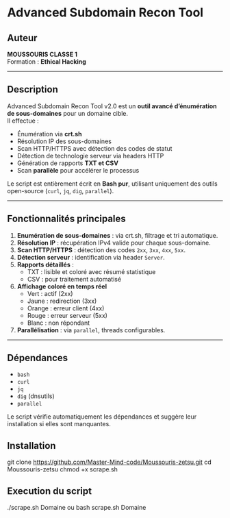 # Advanced Subdomain Recon Tool 

## Auteur
**MOUSSOURIS CLASSE 1**  
Formation : **Ethical Hacking**  

---

## Description
Advanced Subdomain Recon Tool v2.0 est un **outil avancé d’énumération de sous-domaines** pour un domaine cible.  
Il effectue :  

- Énumération via **crt.sh**  
- Résolution IP des sous-domaines  
- Scan HTTP/HTTPS avec détection des codes de statut  
- Détection de technologie serveur via headers HTTP  
- Génération de rapports **TXT et CSV**  
- Scan **parallèle** pour accélérer le processus  

Le script est entièrement écrit en **Bash pur**, utilisant uniquement des outils open-source (`curl`, `jq`, `dig`, `parallel`).

---

## Fonctionnalités principales

1. **Enumération de sous-domaines** : via crt.sh, filtrage et tri automatique.  
2. **Résolution IP** : récupération IPv4 valide pour chaque sous-domaine.  
3. **Scan HTTP/HTTPS** : détection des codes `2xx`, `3xx`, `4xx`, `5xx`.  
4. **Détection serveur** : identification via header `Server`.  
5. **Rapports détaillés** :  
   - TXT : lisible et coloré avec résumé statistique  
   - CSV : pour traitement automatisé  
6. **Affichage coloré en temps réel**  
   - Vert : actif (2xx)  
   - Jaune : redirection (3xx)  
   - Orange : erreur client (4xx)  
   - Rouge : erreur serveur (5xx)  
   - Blanc : non répondant  
7. **Parallélisation** : via `parallel`, threads configurables.

---

## Dépendances

- `bash`  
- `curl`  
- `jq`  
- `dig` (dnsutils)  
- `parallel`  

Le script vérifie automatiquement les dépendances et suggère leur installation si elles sont manquantes.


## Installation


git clone https://github.com/Master-Mind-code/Moussouris-zetsu.git
cd Moussouris-zetsu
chmod +x scrape.sh

## Execution du script 

./scrape.sh Domaine ou bash scrape.sh Domaine

 
